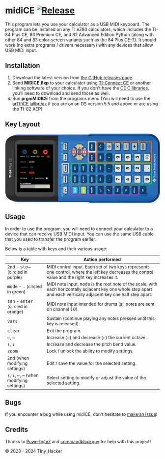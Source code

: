# midiCE [![Release](https://img.shields.io/github/v/release/TIny-Hacker/midiCE?include_prereleases)](https://github.com/TIny-Hacker/midiCE/releases/latest)

This program lets you use your calculator as a USB MIDI keyboard. The program can be installed on any TI eZ80 calculators, which includes the TI-84 Plus CE, 83 Premium CE, and 82 Advanced Edition Python (along with other 84 and 83 color-screen variants such as the 84 Plus CE-T). It should work (no extra programs / drivers necessary) with any devices that allow USB MIDI input. 

## Installation

1. Download the latest version from [the GitHub releases page](https://github.com/TIny-Hacker/midiCE/releases/latest).
2. Send **MIDICE.8xp** to your calculator using [TI-Connect CE](https://education.ti.com/en/products/computer-software/ti-connect-ce-sw) or another linking software of your choice. If you don't have the [CE C libraries](https://tiny.cc/clibs), you'll need to download and send those as well.
3. Run **prgmMIDICE** from the programs menu (You will need to use the [arTIfiCE jailbreak](https://yvantt.github.io/arTIfiCE) if you are on an OS version 5.5 and above or are using the TI-82 AEP).

## Key Layout

![Key Layout](images/layout.png "Key Layout")

## Usage

In order to use the program, you will need to connect your calculator to a device that can receive USB MIDI input.
You can use the same USB cable that you used to transfer the program earlier.

Below is a table with keys and their various usage:

| Key                                                                              | Action performed                                                                                                                                                               |
|----------------------------------------------------------------------------------|--------------------------------------------------------------------------------------------------------------------------------------------------------------------------------|
| <kbd>2nd</kbd> - <kbd>sto→</kbd> (circled in purple)                             | MIDI control input. Each set of two keys represents one control, where the left key decreases the control value and the right key increases it.                                |
| <kbd>mode</kbd> - <kbd>.</kbd> (circled in green)                                | MIDI note input. <kbd>mode</kbd> is the root note of the scale, with each horizontally adjacent key one whole step apart and each vertically adjacent key one half step apart. |
| <kbd>tan</kbd> - <kbd>enter</kbd> (circled in orange)                            | MIDI note input intended for drums (all notes are sent on channel 10).                                                                                                         |
| <kbd>vars</kbd>                                                                  | Sustain (continue playing any notes pressed until this key is released).                                                                                                       |
| <kbd>clear</kbd>                                                                 | Exit the program.                                                                                                                                                              |
| <kbd>←</kbd>, <kbd>→</kbd>                                                       | Increase (<kbd>→</kbd>) and decrease (<kbd>←</kbd>) the current octave.                                                                                                        |
| <kbd>↑</kbd>, <kbd>↓</kbd>                                                       | Increase and decrease the pitch bend value.                                                                                                                                    |
| <kbd>zoom</kbd>                                                                  | Lock / unlock the ability to modify settings.                                                                                                                                  |
| <kbd>2nd</kbd> (when modifying settings)                                         | Edit / save the value for the selected setting.                                                                                                                                |
| <kbd>↑</kbd>, <kbd>↓</kbd>, <kbd>←</kbd>, <kbd>→</kbd> (when modifying settings) | Select setting to modify or adjust the value of the selected setting.                                                                                                          |

## Bugs

If you encounter a bug while using midiCE, don't hesitate to [make an issue](https://github.com/TIny-Hacker/midiCE/issues)!

## Credits

Thanks to [Powerbyte7](https://github.com/powerbyte7) and [commandblockguy](https://github.com/commandblockguy/) for help with this project!

© 2023 - 2024 TIny_Hacker
